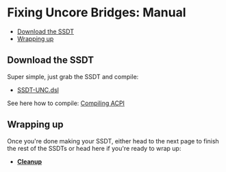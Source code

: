 # Fixing Uncore Bridges: Manual

* [Download the SSDT](#download-the-ssdt)
* [Wrapping up](#wrapping-up)

## Download the SSDT

Super simple, just grab the SSDT and compile:

* [SSDT-UNC.dsl](https://github.com/acidanthera/OpenCorePkg/tree/master/Docs/AcpiSamples/Source/SSDT-UNC.dsl)

See here how to compile: [Compiling ACPI](/Manual/compile.md)

## Wrapping up

Once you're done making your SSDT, either head to the next page to finish the rest of the SSDTs or head here if you're ready to wrap up:

* [**Cleanup**](/cleanup.md)
